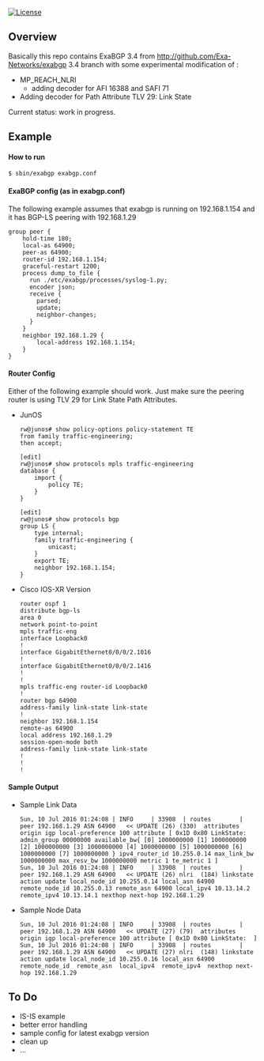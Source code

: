 [![License](https://img.shields.io/pypi/l/exabgp.svg)](https://github.com/Exa-Networks/exabgp/blob/master/COPYRIGHT)

## Overview

Basically this repo contains ExaBGP 3.4 from http://github.com/Exa-Networks/exabgp 3.4 branch with some experimental modification of :

* MP_REACH_NLRI
    * adding decoder for AFI 16388 and SAFI 71
* Adding decoder for Path Attribute TLV 29: Link State 

Current status: work in progress. 


## Example

#### How to run

```
$ sbin/exabgp exabgp.conf
```


#### ExaBGP config (as in exabgp.conf)

The following example assumes that exabgp is running on 192.168.1.154 and it has BGP-LS peering with 192.168.1.29

```
group peer {
    hold-time 180;
    local-as 64900;
    peer-as 64900;
    router-id 192.168.1.154;
    graceful-restart 1200;
    process dump_to_file {
      run ./etc/exabgp/processes/syslog-1.py;
      encoder json;
      receive {
        parsed;
        update;
        neighbor-changes;
      }
    }
    neighbor 192.168.1.29 {
        local-address 192.168.1.154;
    }
}
```


#### Router Config

Either of the following example should work. Just make sure the peering router is using TLV 29 for Link State Path Attributes.

* JunOS 

    ```
    rw@junos# show policy-options policy-statement TE
    from family traffic-engineering;
    then accept;

    [edit]
    rw@junos# show protocols mpls traffic-engineering
    database {
        import {
            policy TE;
        }
    }

    [edit]
    rw@junos# show protocols bgp
    group LS {
        type internal;
        family traffic-engineering {
            unicast;
        }
        export TE;
        neighbor 192.168.1.154;
    }
    ```

* Cisco IOS-XR Version

    ```
    router ospf 1
    distribute bgp-ls
    area 0
    network point-to-point
    mpls traffic-eng
    interface Loopback0
    !
    interface GigabitEthernet0/0/0/2.1016
    !
    interface GigabitEthernet0/0/0/2.1416
    !
    !
    mpls traffic-eng router-id Loopback0
    !
    router bgp 64900
    address-family link-state link-state
    !
    neighbor 192.168.1.154
    remote-as 64900
    local address 192.168.1.29
    session-open-mode both
    address-family link-state link-state
    !
    !
    !
    ```



#### Sample Output

* Sample Link Data

    ```
    Sun, 10 Jul 2016 01:24:08 | INFO     | 33908  | routes        | peer 192.168.1.29 ASN 64900   << UPDATE (26) (330)  attributes origin igp local-preference 100 attribute [ 0x1D 0x80 LinkState:  admin_group 00000000 available_bw{ [0] 1000000000 [1] 1000000000 [2] 1000000000 [3] 1000000000 [4] 1000000000 [5] 1000000000 [6] 1000000000 [7] 1000000000 } ipv4_router_id 10.255.0.14 max_link_bw 1000000000 max_resv_bw 1000000000 metric 1 te_metric 1 ]
    Sun, 10 Jul 2016 01:24:08 | INFO     | 33908  | routes        | peer 192.168.1.29 ASN 64900   << UPDATE (26) nlri  (184) linkstate action update local_node_id 10.255.0.14 local_asn 64900 remote_node_id 10.255.0.13 remote_asn 64900 local_ipv4 10.13.14.2 remote_ipv4 10.13.14.1 nexthop next-hop 192.168.1.29
    ```


* Sample Node Data

    ```
    Sun, 10 Jul 2016 01:24:08 | INFO     | 33908  | routes        | peer 192.168.1.29 ASN 64900   << UPDATE (27) (79)  attributes origin igp local-preference 100 attribute [ 0x1D 0x80 LinkState:  ]
    Sun, 10 Jul 2016 01:24:08 | INFO     | 33908  | routes        | peer 192.168.1.29 ASN 64900   << UPDATE (27) nlri  (148) linkstate action update local_node_id 10.255.0.16 local_asn 64900 remote_node_id  remote_asn  local_ipv4  remote_ipv4  nexthop next-hop 192.168.1.29
    ```




## To Do

* IS-IS example
* better error handling
* sample config for latest exabgp version
* clean up 
* ...


